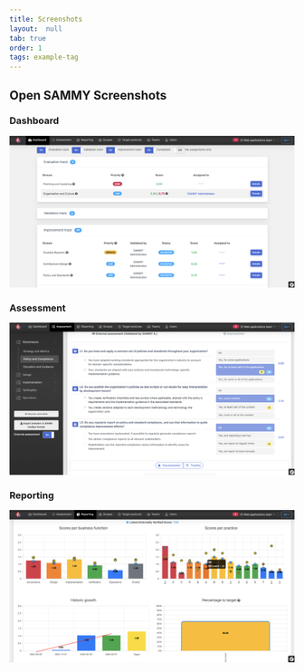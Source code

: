 ```yaml
---
title: Screenshots
layout:  null
tab: true
order: 1
tags: example-tag
---
```


## Open SAMMY Screenshots

### Dashboard
![Dashboard Screenshot](/assets/images/dashboard.png)

### Assessment
![Assessments Screenshot](/assets/images/assessment.png)

### Reporting
![Reporting Screenshot](/assets/images/reporting.png)